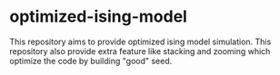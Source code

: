 # optimized-ising-model
This repository aims to provide optimized ising model simulation.
This repository also provide extra feature like stacking and zooming which optimize the code by building "good" seed.
